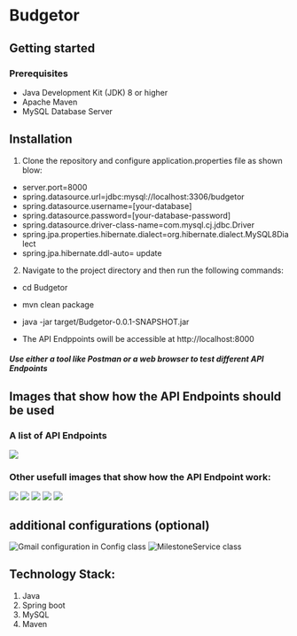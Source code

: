 # Budgetor

## Getting started

### Prerequisites

- Java Development Kit (JDK) 8 or higher
- Apache Maven
- MySQL Database Server

## Installation

1. Clone the repository and configure application.properties file as shown blow:

- server.port=8000
- spring.datasource.url=jdbc:mysql://localhost:3306/budgetor
- spring.datasource.username=[your-database]
- spring.datasource.password=[your-database-password]
- spring.datasource.driver-class-name=com.mysql.cj.jdbc.Driver
- spring.jpa.properties.hibernate.dialect=org.hibernate.dialect.MySQL8Dialect
- spring.jpa.hibernate.ddl-auto= update

2. Navigate to the project directory and then run the following commands:

- cd Budgetor

- mvn clean package
- java -jar target/Budgetor-0.0.1-SNAPSHOT.jar

- The API Endppoints owill be accessible at http://localhost:8000

##### Use either a tool like Postman or a web browser to test different API Endpoints

## Images that show how the API Endpoints should be used

### A list of API Endpoints

![](./src/main/resources/static/image1.png)

### Other usefull images that show how the API Endpoint work:

![](./src/main/resources/static/image2.png)
![](src/main/resources/static/image3.png)
![](./src/main/resources/static/image44.png)
![](./src/main/resources/static/image5.png)
![](./src/main/resources/static/image6.png)

## additional configurations (optional)

![Gmail configuration in Config class](./src/main/resources/static/image7.png)
![MilestoneService class](./src/main/resources/static/image8.png)

## Technology Stack:

1. Java
2. Spring boot
3. MySQL
4. Maven
